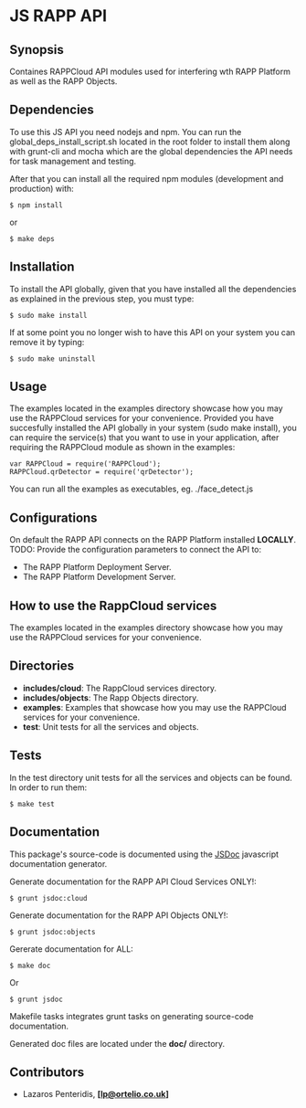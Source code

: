# JS RAPP API

## Synopsis

Containes RAPPCloud API modules used for interfering wth RAPP Platform as well as the RAPP Objects.


## Dependencies

To use this JS API you need nodejs and npm.
You can run the global_deps_install_script.sh located in the root folder to install them along with grunt-cli and mocha which are the global dependencies the API needs for task management and testing.

After that you can install all the required npm modules (development and production) with:

```shell
$ npm install
```
or

```shell
$ make deps
```

## Installation

To install the API globally, given that you have installed all the dependencies as explained in the previous step, you must type:

```shell
$ sudo make install
```

If at some point you no longer wish to have this API on your system you can remove it by typing:

```shell
$ sudo make uninstall
```

## Usage

The examples located in the examples directory showcase how you may use the RAPPCloud services for your convenience.
Provided you have succesfully installed the API globally in your system (sudo make install), you can require the service(s) that you want to use in your application, after requiring the RAPPCloud module as shown in the examples:

```shell
var RAPPCloud = require('RAPPCloud');
RAPPCloud.qrDetector = require('qrDetector');
```

You can run all the examples as executables, eg. ./face_detect.js


##  Configurations

On default the RAPP API connects on the RAPP Platform installed **LOCALLY**.
TODO: Provide the configuration parameters to connect the API to:

- The RAPP Platform Deployment Server.
- The RAPP Platform Development Server.


## How to use the RappCloud services

The examples located in the examples directory showcase how you may use the RAPPCloud services for your convenience.


## Directories

- **includes/cloud**: The RappCloud services directory.
- **includes/objects**: The Rapp Objects directory.
- **examples**: Examples that showcase how you may use the RAPPCloud services for your convenience.
- **test**: Unit tests for all the services and objects.


## Tests

In the test directory unit tests for all the services and objects can be found. In order to run them:

```shell
$ make test
```

## Documentation

This package's source-code is documented using the [JSDoc](https://github.com/jsdoc3/jsdoc) javascript documentation generator.

Generate documentation for the RAPP API Cloud Services ONLY!:

```shell
$ grunt jsdoc:cloud
```

Generate documentation for the RAPP API Objects ONLY!:

```shell
$ grunt jsdoc:objects
```

Gererate documentation for ALL:

```shell
$ make doc
```

Or

```shell
$ grunt jsdoc
```

Makefile tasks integrates grunt tasks on generating source-code documentation.


Generated doc files are located under the **doc/** directory.


## Contributors

- Lazaros Penteridis, **[lp@ortelio.co.uk]**
